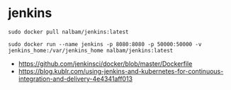 # jenkins

```
sudo docker pull nalbam/jenkins:latest

sudo docker run --name jenkins -p 8080:8080 -p 50000:50000 -v jenkins_home:/var/jenkins_home nalbam/jenkins:latest
```
 * https://github.com/jenkinsci/docker/blob/master/Dockerfile
 * https://blog.kublr.com/using-jenkins-and-kubernetes-for-continuous-integration-and-delivery-4e4341aff013
